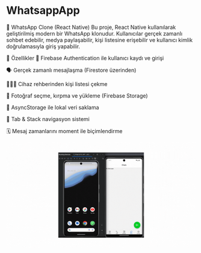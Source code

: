# WhatsappApp

💬 WhatsApp Clone (React Native)
Bu proje, React Native kullanılarak geliştirilmiş modern bir WhatsApp klonudur. Kullanıcılar gerçek zamanlı sohbet edebilir, medya paylaşabilir, kişi listesine erişebilir ve kullanıcı kimlik doğrulamasıyla giriş yapabilir.

🚀 Özellikler
🔐 Firebase Authentication ile kullanıcı kaydı ve girişi

🗣️ Gerçek zamanlı mesajlaşma (Firestore üzerinden)

🧑‍🤝‍🧑 Cihaz rehberinden kişi listesi çekme

📸 Fotoğraf seçme, kırpma ve yükleme (Firebase Storage)

💾 AsyncStorage ile lokal veri saklama

🧭 Tab & Stack navigasyon sistemi

🗓️ Mesaj zamanlarını moment ile biçimlendirme



<img src='whatsapp.gif' />
